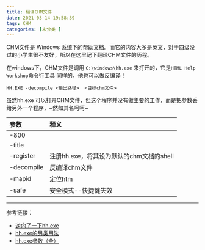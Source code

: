 ```yaml
---
title: 翻译CHM文件
date: 2021-03-14 19:58:39
tags: CHM
categories: [未分类 ]
---
```


CHM文件是 Windows 系统下的帮助文档。而它的内容大多是英文，对于四级没过的小学生很不友好，所以在这里记下翻译CHM文件的历程。
<!-- more -->
在windows下，CHM文件是调用 `C:\windows\hh.exe` 来打开的，它是`HTML Help Workshop`命令行工具
同样的，他也可以做反编译！
```
HH.EXE -decompile <输出路径>  <目标chm文件>
```

虽然hh.exe 可以打开CHM文件，但这个程序并没有做主要的工作，而是把参数丢给另外一个程序，~然如其名呵呵~

| 参数 | 释义|
| :----  | :----  |
| -800 | |
| -title| |
| -register | 注册hh.exe，将其设为默认的chm文档的shell |
| -decompile | 反编译chm文件 |
| -mapid | 定位htm |
| -safe | 安全模式--快捷键失效 |

---
参考链接：
 - [逆向了一下hh.exe](https://blog.csdn.net/SysProgram/article/details/6250394)
 - [hh.exe的另类用法](https://blog.csdn.net/sibang/article/details/38732285)
 - [hh.exe参数（全）](https://blog.csdn.net/tuwen/article/details/3166696)
